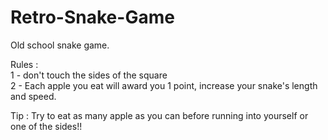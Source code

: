 # Retro-Snake-Game

Old school snake game.

Rules : <br> 
1 - don't touch the sides of the square
<br>
2 - Each apple you eat will award you 1 point, increase your snake's length and speed.

Tip : Try to eat as many apple as you can before running into yourself or one of the sides!!
